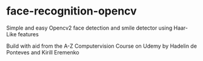 # face-recognition-opencv
Simple and easy Opencv2 face detection and smile detector using Haar-Like features

Build with aid from the A-Z Computervision Course on Udemy by Hadelin de Ponteves and Kirill Eremenko
